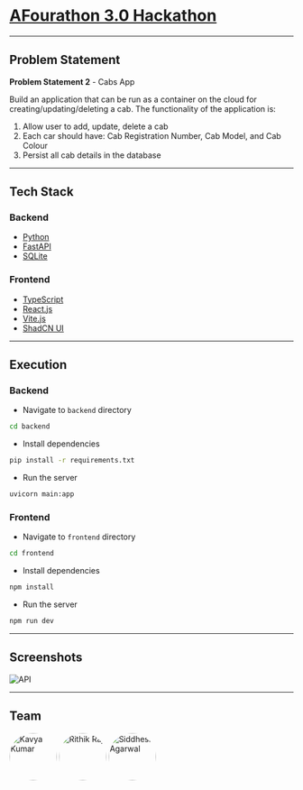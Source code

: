 # [AFourathon 3.0 Hackathon](https://unstop.com/hackathons/30-hackathon-afour-technologies-private-limited-682170)

____


## Problem Statement

**Problem Statement 2** - Cabs App

Build an application that can be run as a container on the cloud for creating/updating/deleting a cab. The functionality of the application is:

1. Allow user to add, update, delete a cab
2. Each car should have: Cab Registration Number, Cab Model, and Cab Colour
3. Persist all cab details in the database

____

## Tech Stack

### Backend

- [Python](https://www.python.org/)
- [FastAPI](https://fastapi.tiangolo.com/)
- [SQLite](https://www.sqlite.org/index.html)

### Frontend

- [TypeScript](https://www.typescriptlang.org/)
- [React.js](https://reactjs.org/)
- [Vite.js](https://vitejs.dev/)
- [ShadCN UI](https://ui.shadcn.com/)

____

## Execution

### Backend

- Navigate to `backend` directory
```bash
cd backend
```

- Install dependencies
```bash
pip install -r requirements.txt
```

- Run the server
```bash
uvicorn main:app
```

### Frontend

- Navigate to `frontend` directory
```bash
cd frontend
```

- Install dependencies
```bash
npm install
```

- Run the server
```bash
npm run dev
```

____

## Screenshots

![API](https://github.com/Siddhesh-Agarwal/afourathon/assets/68057995/7a8c3af4-4ccf-4dfc-9cba-46ca7ec8f50a)

____

## Team

<div style="align:inline">
    <img alt="Kavya Kumar" src="https://github.com/kavyakkumar.png" width="84" style="border-radius: 4rem"/>
    <img alt="Rithik Raj" src="https://github.com/RithikRaj64.png" width="84" style="border-radius: 4rem"/>
    <img alt="Siddhesh Agarwal" src="https://github.com/Siddhesh-Agarwal.png" width="84" style="border-radius: 4rem"/>
</div>
